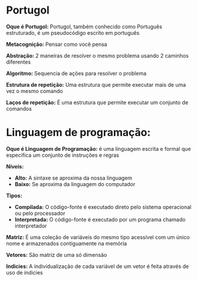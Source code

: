 # Portugol

 **Oque é Portugol:** Portugol, também conhecido como Português estruturado, é um pseudocódigo escrito em português

**Metacognição:** Pensar como você pensa

**Abstração:** 2 maneiras de resolver o mesmo problema usando 2 caminhos diferentes 

**Algoritmo:** Sequencia de ações para resolver o problema 

**Estrutura de repetição:** Uma estrutura que permite executar mais de uma vez o mesmo comando

**Laços de repetição:** É uma estrutura que permite executar um conjunto de comandos 

# Linguagem de programação:

**Oque é Linguagem de Programação:** é uma linguagem escrita e formal que especifica um conjunto de instruções e regras 

**Níveis:**  

- **Alto:** A sintaxe se aproxima da nossa linguagem 
- **Baixo:** Se aproxima da linguagem do computador 

**Tipos:** 

- **Compilada:** O código-fonte  é executado direto pelo sistema operacional ou pelo processador 
- **Interpretada:** O código-fonte é executado por um programa chamado interpretador 

**Matriz:** É uma coleção de variáveis do mesmo tipo acessível com um único nome e armazenados contiguamente na memória

**Vetores:** São matriz de uma só dimensão 

**Indicies:** A individualização de cada variável de um vetor é feita através de uso de indicies   

​			



